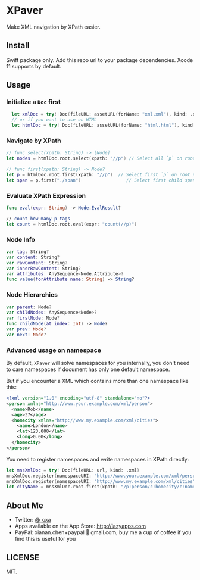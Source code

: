 # XPaver

Make XML navigation by XPath easier.

## Install

Swift package only. Add this repo url to your package dependencies. Xcode 11 supports by default.

## Usage

### Initialize a `Doc` first

```swift
  let xmlDoc = try! Doc(fileURL: assetURL(forName: "xml.xml"), kind: .xml)
  // or if you want to use on HTML
  let htmlDoc = try! Doc(fileURL: assetURL(forName: "html.html"), kind: .html)
```

### Navigate by XPath

```swift
// func select(xpath: String) -> [Node]
let nodes = htmlDoc.root.select(xpath: "//p") // Select all `p` on root node:

// func first(xpath: String) -> Node?
let p = htmlDoc.root.first(xpath: "//p")  // Select first `p` on root node:
let span = p.first("./span")                 // Select first child span on `p`
```

### Evaluate XPath Expression

```swift
func eval(expr: String) -> Node.EvalResult?

// count how many p tags
let count = htmlDoc.root.eval(expr: "count(//p)")
```

### Node Info

```swift
var tag: String?
var content: String?
var rawContent: String?
var innerRawContent: String?
var attributes: AnySequence<Node.Attribute>?
func value(forAttribute name: String) -> String?
```

### Node Hierarchies

```swift
var parent: Node?
var childNodes: AnySequence<Node>?
var firstNode: Node?
func childNode(at index: Int) -> Node?
var prev: Node?
var next: Node?
```

### Advanced usage on namespace

By default, `XPaver` will solve namespaces for you internally, you don't need to care namespaces if document has only one default namespace.

But if you encounter a XML which contains more than one namespace like this:

```xml
<?xml version="1.0" encoding="utf-8" standalone="no"?>
<person xmlns="http://www.your.example.com/xml/person">
  <name>Rob</name>
  <age>37</age>
  <homecity xmlns="http://www.my.example.com/xml/cities">
    <name>London</name>
    <lat>123.000</lat>
    <long>0.00</long>
  </homecity>
</person>
```

You need to register namespaces and write namespaces in XPath directly:

```swift
let mnsXmlDoc = try! Doc(fileURL: url, kind: .xml)
mnsXmlDoc.register(namespaceURI: "http://www.your.example.com/xml/person", forPrefix: "p")
mnsXmlDoc.register(namespaceURI: "http://www.my.example.com/xml/cities", forPrefix: "c")
let cityName = mnsXmlDoc.root.first(xpath: "/p:person/c:homecity/c:name")
```

## About Me

- Twitter: [@_cxa](https://twitter.com/_cxa)
- Apps available on the App Store: <http://lazyapps.com>
- PayPal: xianan.chen+paypal 📧 gmail.com, buy me a cup of coffee if you find this is useful for you

## LICENSE

MIT.